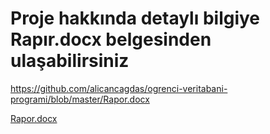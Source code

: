 # Proje hakkında detaylı bilgiye Rapır.docx belgesinden ulaşabilirsiniz 

https://github.com/alicancagdas/ogrenci-veritabani-programi/blob/master/Rapor.docx

[Rapor.docx](https://github.com/alicancagdas/ogrenci-veritabani-programi/files/9692371/Rapor.docx)
